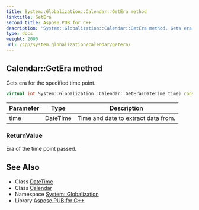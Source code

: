 ```yaml
---
title: System::Globalization::Calendar::GetEra method
linktitle: GetEra
second_title: Aspose.PUB for C++
description: 'System::Globalization::Calendar::GetEra method. Gets era for the specified time point in C++.'
type: docs
weight: 2000
url: /cpp/system.globalization/calendar/getera/
---
```

## Calendar::GetEra method


Gets era for the specified time point.

```cpp
virtual int System::Globalization::Calendar::GetEra(DateTime time) const
```


| Parameter | Type | Description |
| --- | --- | --- |
| time | DateTime | Time and date to extract data from. |

### ReturnValue

Era of the time point passed.

## See Also

* Class [DateTime](../../../system/datetime/)
* Class [Calendar](../)
* Namespace [System::Globalization](../../)
* Library [Aspose.PUB for C++](../../../)
